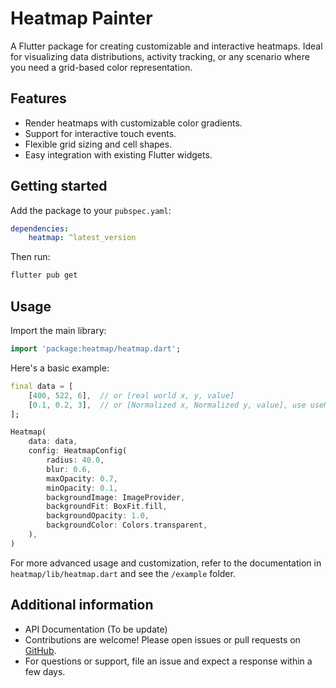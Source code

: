 # Heatmap Painter

A Flutter package for creating customizable and interactive heatmaps. Ideal for visualizing data distributions, activity tracking, or any scenario where you need a grid-based color representation.

## Features

- Render heatmaps with customizable color gradients.
- Support for interactive touch events.
- Flexible grid sizing and cell shapes.
- Easy integration with existing Flutter widgets.

## Getting started

Add the package to your `pubspec.yaml`:

```yaml
dependencies:
    heatmap: ^latest_version
```

Then run:

```sh
flutter pub get
```

## Usage

Import the main library:

```dart
import 'package:heatmap/heatmap.dart';
```

Here's a basic example:

```dart
final data = [
    [400, 522, 6],  // or [real world x, y, value]
    [0.1, 0.2, 3],  // or [Normalized x, Normalized y, value], use useNormalizedCoordinates=true in config
];

Heatmap(
    data: data,
    config: HeatmapConfig(
        radius: 40.0,
        blur: 0.6,
        maxOpacity: 0.7,
        minOpacity: 0.1,
        backgroundImage: ImageProvider,
        backgroundFit: BoxFit.fill,
        backgroundOpacity: 1.0,
        backgroundColor: Colors.transparent,
    ),
)
```

For more advanced usage and customization, refer to the documentation in `heatmap/lib/heatmap.dart` and see the `/example` folder.

## Additional information

- API Documentation (To be update)
- Contributions are welcome! Please open issues or pull requests on [GitHub](https://github.com/dzero1/heatmap).
- For questions or support, file an issue and expect a response within a few days.
